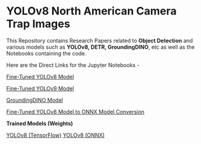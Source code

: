 # YOLOv8 North American Camera Trap Images

This Repository contains Research Papers related to **Object Detection** and various models such as **YOLOv8, DETR, GroundingDINO**, etc as well as the Notebooks containing the code.

Here are the Direct Links for the Jupyter Notebooks -

[Fine-Tuned YOLOv8 Model](Jupyter%20Notebooks/YOLOv8/YOLOv8%20Object%20Detection.ipynb)

[Fine-Tuned YOLOv9 Model](Jupyter%20Notebooks/YOLOv9/YOLOv9%20Object%20Detection.ipynb)

[GroundingDINO Model](Jupyter%20Notebooks/GroundingDINO/GroundingDINO_Object_Detection.ipynb)

[Fine-Tuned YOLOv8 Model to ONNX Model Conversion](Jupyter%20Notebooks/ONNX/YOLOv8_Model_Conversion_ONNX.ipynb)


__Trained Models (Weights)__

[YOLOv8 (TensorFlow)](Model%20Weights/best.pt)
[YOLOv8 (ONNX)](Model%20Weights/best.onnx)

